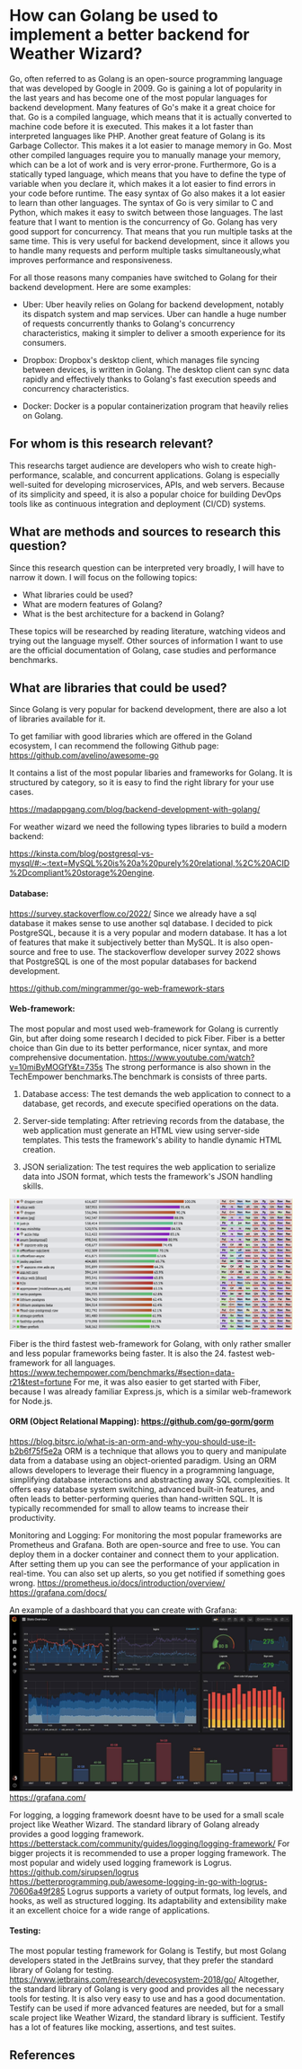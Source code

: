 # How can Golang be used to implement a better backend for Weather Wizard?


Go, often referred to as Golang is an open-source programming language that was developed by Google in 2009.
Go is gaining a lot of popularity in the last years and has become one of the most popular languages for backend development.
Many features of Go's make it a great choice for that. Go is a compiled language, which means that it is actually converted to machine code before it is executed.
This makes it a lot faster than interpreted languages like PHP. Another great feature of Golang is its Garbage Collector. This makes it a lot easier to
manage memory in Go. Most other compiled languages require you to manually manage your memory, which can be a lot of work and is very error-prone.
Furthermore, Go is a statically typed language, which means that you have to define the type of variable when you declare it, which makes it a lot easier to
find errors in your code before runtime. The easy syntax of Go also makes it a lot easier to learn than other languages. The syntax of Go
is very similar to C and Python, which makes it easy to switch between those languages. The last feature that I want to mention is the concurrency of Go.
Golang has very good support for concurrency. That means that you run multiple tasks at the same time. This is very useful for backend development,
since it allows you to handle many requests and perform multiple tasks simultaneously,what improves performance and responsiveness.

For all those reasons many companies have switched to Golang for their backend development. Here are some examples:

- Uber: Uber heavily relies on Golang for backend development, notably its dispatch system and map services. Uber can handle a huge number of requests concurrently thanks to Golang's concurrency characteristics, making it simpler to deliver a smooth experience for its consumers.

- Dropbox: Dropbox's desktop client, which manages file syncing between devices, is written in Golang. The desktop client can sync data rapidly and effectively thanks to Golang's fast execution speeds and concurrency characteristics.

- Docker: Docker is a popular containerization program that heavily relies on Golang.


## For whom is this research relevant?

This researchs target audience are developers who wish to create high-performance, scalable, and concurrent applications. Golang is especially well-suited for developing microservices, APIs, and web servers. Because of its simplicity and speed, it is also a popular choice for building DevOps tools like as continuous integration and deployment (CI/CD) systems.


## What are methods and sources to research this question?

Since this research question can be interpreted very broadly, I will have to narrow it down. I will focus on the following topics:

- What libraries could be used?
- What are modern features of Golang?
- What is the best architecture for a backend in Golang?

These topics will be researched by reading literature, watching videos and trying out the language myself. Other sources of information I want to use are the official documentation of Golang, case studies and performance benchmarks.

## What are libraries that could be used?

Since Golang is very popular for backend development, there are also a lot of libraries available for it. 

To get familiar with good libraries which are offered in the Goland ecosystem, I can recommend the following Github page:
https://github.com/avelino/awesome-go

It contains a list of the most popular libaries and frameworks for Golang. It is structured by category, so it is easy to find the right library for your use cases.

https://madappgang.com/blog/backend-development-with-golang/

For weather wizard we need the following types libraries to build a modern backend:

https://kinsta.com/blog/postgresql-vs-mysql/#:~:text=MySQL%20is%20a%20purely%20relational,%2C%20ACID%2Dcompliant%20storage%20engine.
#### Database: 
https://survey.stackoverflow.co/2022/
Since we already have a sql database it makes sense to use another sql database. I decided to pick PostgreSQL, because it is a very popular and modern database. It has a lot of features that make it subjectively better than MySQL. It is also open-source and free to use. 
The stackoverflow developer survey 2022 shows that PostgreSQL is one of the most popular databases for backend development.

https://github.com/mingrammer/go-web-framework-stars
#### Web-framework: 
The most popular and most used web-framework for Golang is currently Gin, but after doing some research I decided to pick Fiber.
Fiber is a better choice than Gin due to its better performance, nicer syntax, and more comprehensive documentation.
https://www.youtube.com/watch?v=10miByMOGfY&t=735s
The strong performance is also shown in the TechEmpower benchmarks.The benchmark is consists of three parts. 

1. Database access: The test demands the web application to connect to a database, get records, and execute specified operations on the data.

2. Server-side templating: After retrieving records from the database, the web application must generate an HTML view using server-side templates. This tests the framework's ability to handle dynamic HTML creation.

3. JSON serialization: The test requires the web application to serialize data into JSON format, which tests the framework's JSON handling skills.

![benchmark](./images/bench.png)

Fiber is the third fastest web-framework for Golang, with only rather smaller and less popular frameworks being faster.
It is also the 24. fastest web-framework for all languages. https://www.techempower.com/benchmarks/#section=data-r21&test=fortune
For me, it was also easier to get started with Fiber, because I was already familiar Express.js, which is a similar web-framework for Node.js.

#### ORM (Object Relational Mapping): https://github.com/go-gorm/gorm
https://blog.bitsrc.io/what-is-an-orm-and-why-you-should-use-it-b2b6f75f5e2a
ORM is a technique that allows you to query and manipulate data from a database using an object-oriented paradigm.
Using an ORM allows developers to leverage their fluency in a programming language, simplifying database interactions and abstracting away SQL complexities. It offers easy database system switching, advanced built-in features, and often leads to better-performing queries than hand-written SQL. It is typically recommended for small to allow teams to increase their productivity.

Monitoring and Logging:
For monitoring the most popular frameworks are Prometheus and Grafana. Both are open-source and free to use. You can deploy them in a docker container and connect them to your application.
After setting them up you can see the performance of your application in real-time. You can also set up alerts, so you get notified if something goes wrong.
https://prometheus.io/docs/introduction/overview/
https://grafana.com/docs/

An example of a dashboard that you can create with Grafana:
![grafana](images/graf.jpg) 
https://grafana.com/

For logging, a logging framework doesnt have to be used for a small scale project like Weather Wizard. The standard library of Golang already provides a good logging framework.
https://betterstack.com/community/guides/logging/logging-framework/
For bigger projects it is recommended to use a proper logging framework. The most popular and widely used logging framework is Logrus. https://github.com/sirupsen/logrus
https://betterprogramming.pub/awesome-logging-in-go-with-logrus-70606a49f285
Logrus supports a variety of output formats, log levels, and hooks, as well as structured logging. Its adaptability and extensibility make it an excellent choice for a wide range of applications.

#### Testing:

The most popular testing framework for Golang is Testify, but most Golang developers stated in the JetBrains survey, that they prefer the standard library of Golang for testing.
https://www.jetbrains.com/research/devecosystem-2018/go/
Altogether, the standard library of Golang is very good and provides all the necessary tools for testing. It is also very easy to use and has a good documentation.
Testify can be used if more advanced features are needed, but for a small scale project like Weather Wizard, the standard library is sufficient.
Testify has a lot of features like mocking, assertions, and test suites. 

## References

